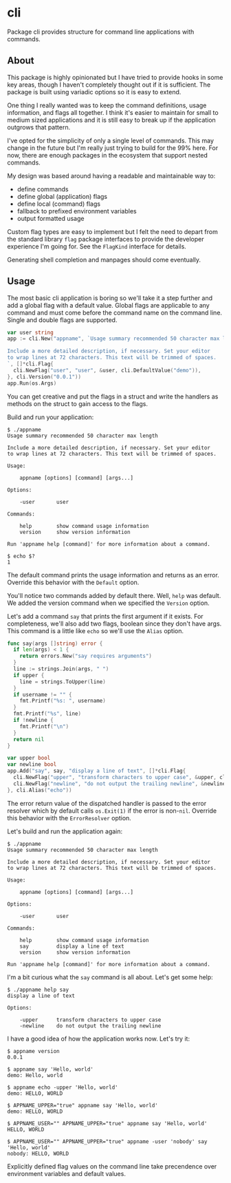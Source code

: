 # cli

Package cli provides structure for command line applications with commands.

## About

This package is highly opinionated but I have tried to provide hooks in some
key areas, though I haven't completely thought out if it is sufficient. The
package is built using variadic options so it is easy to extend.

One thing I really wanted was to keep the command definitions, usage
information, and flags all together. I think it's easier to maintain for small
to medium sized applications and it is still easy to break up if the
application outgrows that pattern.

I've opted for the simplicity of only a single level of commands. This may
change in the future but I'm really just trying to build for the 99% here. For
now, there are enough packages in the ecosystem that support nested commands.

My design was based around having a readable and maintainable way to:

- define commands
- define global (application) flags
- define local (command) flags
- fallback to prefixed environment variables
- output formatted usage

Custom flag types are easy to implement but I felt the need to depart from the
standard library `flag` package interfaces to provide the developer experience
I'm going for. See the `FlagKind` interface for details.

Generating shell completion and manpages should come eventually.

## Usage

The most basic cli application is boring so we'll take it a step further and
add a global flag with a default value. Global flags are applicable to any
command and must come before the command name on the command line. Single and
double flags are supported.

```go
var user string
app := cli.New("appname", `Usage summary recommended 50 character max length

Include a more detailed description, if necessary. Set your editor
to wrap lines at 72 characters. This text will be trimmed of spaces.
`, []*cli.Flag{
  cli.NewFlag("user", "user", &user, cli.DefaultValue("demo")),
}, cli.Version("0.0.1"))
app.Run(os.Args)
```  

You can get creative and put the flags in a struct and write the handlers as
methods on the struct to gain access to the flags.

Build and run your application:

```
$ ./appname
Usage summary recommended 50 character max length

Include a more detailed description, if necessary. Set your editor
to wrap lines at 72 characters. This text will be trimmed of spaces.

Usage:

    appname [options] [command] [args...]

Options:

    -user       user

Commands:

    help        show command usage information
    version     show version information

Run 'appname help [command]' for more information about a command.

$ echo $?
1
```

The default command prints the usage information and returns as an error.
Override this behavior with the `Default` option.

You'll notice two commands added by default there. Well, `help` was default.
We added the version command when we specified the `Version` option.

Let's add a command `say` that prints the first argument if it exists. For
completeness, we'll also add two flags, boolean since they don't have args.
This command is a little like `echo` so we'll use the `Alias` option.

```go
func say(args []string) error {
  if len(args) < 1 {
    return errors.New("say requires arguments")
  }
  line := strings.Join(args, " ")
  if upper {
    line = strings.ToUpper(line)
  }
  if username != "" {
    fmt.Printf("%s: ", username)
  }
  fmt.Printf("%s", line)
  if !newline {
    fmt.Printf("\n")
  }
  return nil
}

var upper bool
var newline bool
app.Add("say", say, "display a line of text", []*cli.Flag{
  cli.NewFlag("upper", "transform characters to upper case", &upper, cli.Bool()),
  cli.NewFlag("newline", "do not output the trailing newline", &newline, cli.Bool(), cli.ShortFlag("n")),
}, cli.Alias("echo"))
```

The error return value of the dispatched handler is passed to the error
resolver which by default calls `os.Exit(1)` if the error is non-`nil`.
Override this behavior with the `ErrorResolver` option.

Let's build and run the application again:

```
$ ./appname
Usage summary recommended 50 character max length

Include a more detailed description, if necessary. Set your editor
to wrap lines at 72 characters. This text will be trimmed of spaces.

Usage:

    appname [options] [command] [args...]

Options:

    -user       user

Commands:

    help        show command usage information
    say         display a line of text
    version     show version information

Run 'appname help [command]' for more information about a command.
```

I'm a bit curious what the `say` command is all about. Let's get some help:

```
$ ./appname help say
display a line of text

Options:

    -upper      transform characters to upper case
    -newline    do not output the trailing newline
```

I have a good idea of how the application works now. Let's try it:

```
$ appname version
0.0.1

$ appname say 'Hello, world'
demo: Hello, world

$ appname echo -upper 'Hello, world'
demo: HELLO, WORLD

$ APPNAME_UPPER="true" appname say 'Hello, world'
demo: HELLO, WORLD

$ APPNAME_USER="" APPNAME_UPPER="true" appname say 'Hello, world'
HELLO, WORLD

$ APPNAME_USER="" APPNAME_UPPER="true" appname -user 'nobody' say 'Hello, world'
nobody: HELLO, WORLD
```

Explicitly defined flag values on the command line take precendence over
environment variables and default values.
